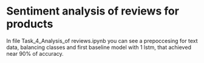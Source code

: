 # Sentiment analysis of reviews for products

In file Task_4_Analysis_of reviews.ipynb you can see a prepoccesing for text data, balancing classes and first baseline model with 1 lstm, that achieved near 90% of accuracy.

